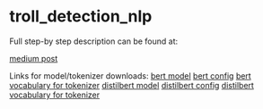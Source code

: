 # troll_detection_nlp

Full step-by step description can be found at:

[medium post](https://medium.com/@pavel.dudko/detecting-russian-trolls-and-estimating-post-controversiality-on-reddit-revising-the-nlp-3080cf393131?sk=52a5cf861b611e9f2f6f941825075f48)

Links for model/tokenizer downloads:
[bert model](https://s3.amazonaws.com/models.huggingface.co/bert/bert-base-uncased-pytorch_model.bin)
[bert config](https://s3.amazonaws.com/models.huggingface.co/bert/bert-base-uncased-config.json)
[bert vocabulary for tokenizer](https://s3.amazonaws.com/models.huggingface.co/bert/bert-base-uncased-vocab.txt)
[distilbert model](https://s3.amazonaws.com/models.huggingface.co/bert/distilbert-base-uncased-pytorch_model.bin)
[distilbert config](https://s3.amazonaws.com/models.huggingface.co/bert/distilbert-base-uncased-config.json) 
[distilbert vocabulary for tokenizer](https://s3.amazonaws.com/models.huggingface.co/bert/bert-base-uncased-vocab.txt)
